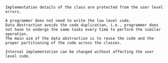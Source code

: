     Implementation details of the class are protected from the user level errors.

    A programmer does not need to write the low level code.
    Data Abstraction avoids the code duplication, i.e., programmer does not have to undergo the same tasks every time to perform the similar operation.
    The main aim of the data abstraction is to reuse the code and the proper partitioning of the code across the classes.

    Internal implementation can be changed without affecting the user level code.

